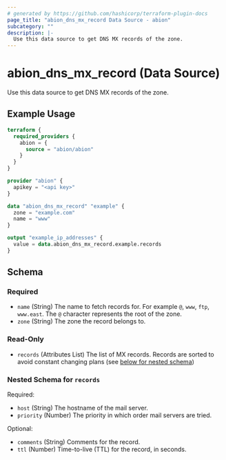 ```yaml
---
# generated by https://github.com/hashicorp/terraform-plugin-docs
page_title: "abion_dns_mx_record Data Source - abion"
subcategory: ""
description: |-
  Use this data source to get DNS MX records of the zone.
---
```


# abion_dns_mx_record (Data Source)

Use this data source to get DNS MX records of the zone.

## Example Usage

```terraform
terraform {
  required_providers {
    abion = {
      source = "abion/abion"
    }
  }
}

provider "abion" {
  apikey = "<api key>"
}

data "abion_dns_mx_record" "example" {
  zone = "example.com"
  name = "www"
}

output "example_ip_addresses" {
  value = data.abion_dns_mx_record.example.records
}
```

<!-- schema generated by tfplugindocs -->
## Schema

### Required

- `name` (String) The name to fetch records for. For example `@`, `www`, `ftp`, `www.east`. The `@` character represents the root of the zone.
- `zone` (String) The zone the record belongs to.

### Read-Only

- `records` (Attributes List) The list of MX records. Records are sorted to avoid constant changing plans (see [below for nested schema](#nestedatt--records))

<a id="nestedatt--records"></a>
### Nested Schema for `records`

Required:

- `host` (String) The hostname of the mail server.
- `priority` (Number) The priority in which order mail servers are tried.

Optional:

- `comments` (String) Comments for the record.
- `ttl` (Number) Time-to-live (TTL) for the record, in seconds.
